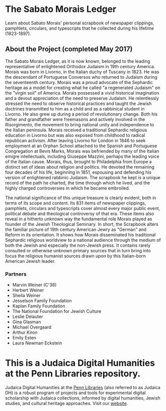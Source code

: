 # The Sabato Morais Ledger
Learn about Sabato Morais' personal scrapbook of newspaper clippings, pamphlets, circulars, and typescripts that he collected during his lifetime (1823-1897).

## About the Project (completed May 2017)
The Sabato Morais Ledger, as it is now known, belonged to the leading representative of enlightened Orthodox Judaism in 19th century America. Morais was born in Livorno, in the Italian duchy of Tuscany in 1823. He was the descendant of Portuguese Conversos who returned to Judaism during the seventeenth century. Morais was a proud advocate of the Sephardic heritage as a model for creating what he called "a regenerated Judaism" on the "virgin soil" of America. Morais possessed a vivid historical imagination and a devout appreciation of the need to preserve Judaism. He relentlessly stressed the need to observe historical practices and taught the Jewish doctrines transmitted to him as a child and as a rabbinical student in Livorno. He also grew up during a period of revolutionary change. Both his father and grandfather were freemasons and actively involved in the Risorgimento, the movement to bring national unity and independence to the Italian peninsula. Morais received a traditional Sephardic religious education in Livorno but was also exposed from childhood to radical republican activism. After leaving Livorno for London in 1846 to seek employment at an Orphan School attached to the Spanish and Portuguese Congregation at Bevis Marks, Morais was befriended by many of the Italian emigre intellectuals, including Giuseppe Mazzini, perhaps the leading voice of the Italian cause. Morais, thus, brought to Philadelphia from Europe a distinct set of ideas about religion and politics. He devoted the remaining four decades of his life, beginning in 1851, espousing and defending his version of enlightened rabbinic Judaism. The scrapbook he kept is a unique record of the path he charted, the time through which he lived, and the highly charged controversies in which he became embroiled.

The national significance of this unique treasure is clearly evident, both in terms of its scope and content. Its 831 items of newspaper clippings, pamphlets, circulars and typescripts cover almost every major public event, political debate and theological controversy of that era. These items also reveal in a hitherto unknown way the fundamental role Morais played as founder of the Jewish Theological Seminary. In short, the Scrapbook alters the familiar picture of 19th century American Jewry as "German" and Reform in its orientation. It shows how Morais disseminated his traditional Sephardic religious worldview to a national audience through the medium of both the Jewish and especially the non-Jewish press. It contains rarely consulted or otherwise unknown primary sources that in turn bring into focus the religious humanist sources drawn upon by this Italian-born American Jewish leader.

### Partners
- Marvin Weiner (C'38)
- Herbert Weiner
- Sheila Weiner
- Jesselson Family Foundation
- Kaplan Family Foundation
- The National Foundation for Jewish Culture
- Leslie Delauter
- Gina Glasman
- Michael Overgaard
- Arthur Kiron
- Emily Esten
- Laura Newman Eckstein

# This is a Judaica Digital Humanities at the Penn Libraries repository.
Judaica Digital Humanities at the <a href="http://library.upenn.edu">Penn Libraries</a> (also referred to as Judaica DH) is a robust program of projects and tools for experimental digital scholarship with Judaica collections, informed by digital humanities, Jewish studies, and cultural heritage approaches. Visit our [website](https://judaicadh.library.upenn.edu/).
